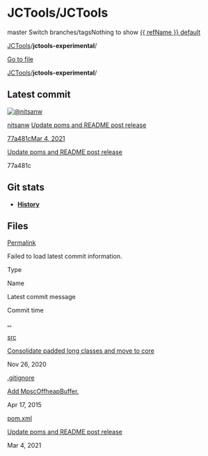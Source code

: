 # JCTools/JCTools

master Switch branches/tagsNothing to show [{{ refName }} default](https://github.com/JCTools/JCTools/tree/{{%20urlEncodedRefName%20}}/jctools-experimental)

[JCTools](https://github.com/JCTools/JCTools)/**jctools-experimental**/

 [Go to file](../../find/jctools-jctools.md)

[JCTools](https://github.com/JCTools/JCTools)/**jctools-experimental**/

## Latest commit

 [![@nitsanw](https://avatars.githubusercontent.com/u/2692655?s=48&v=4)](https://github.com/nitsanw)

[nitsanw](../../jctools-jctools-10.md) [Update poms and README post release](https://github.com/JCTools/JCTools/commit/77a481cbebaa4ae02bfd9e8312be4b5259cb3c62)

 [77a481c](https://github.com/JCTools/JCTools/commit/77a481cbebaa4ae02bfd9e8312be4b5259cb3c62)[Mar 4, 2021](https://github.com/JCTools/JCTools/commit/77a481cbebaa4ae02bfd9e8312be4b5259cb3c62)

[Update poms and README post release](https://github.com/JCTools/JCTools/commit/77a481cbebaa4ae02bfd9e8312be4b5259cb3c62)

77a481c

## Git stats

*  [ **History**](https://github.com/JCTools/JCTools/commits/master/jctools-experimental)

## Files <a id="files"></a>

[Permalink](https://github.com/JCTools/JCTools/tree/66e6cbc9b88e1440a597c803b7df9bd1d60219f6/jctools-experimental)

 Failed to load latest commit information.

Type

Name

Latest commit message

Commit time

 [. .](https://github.com/JCTools/JCTools)

[src](https://github.com/JCTools/JCTools/tree/master/jctools-experimental/src)

 [Consolidate padded long classes and move to core](https://github.com/JCTools/JCTools/commit/9c6339fdf8ef38760eabee87de0a0259d3a578e6)

Nov 26, 2020

[.gitignore](https://github.com/JCTools/JCTools/blob/master/jctools-experimental/.gitignore)

 [Add MpscOffheapBuffer.](https://github.com/JCTools/JCTools/commit/ea6ac4c4b7ab05fd7839edc9d8100e2412b0718c)

Apr 17, 2015

[pom.xml](https://github.com/JCTools/JCTools/blob/master/jctools-experimental/pom.xml)

 [Update poms and README post release](https://github.com/JCTools/JCTools/commit/77a481cbebaa4ae02bfd9e8312be4b5259cb3c62)

Mar 4, 2021

